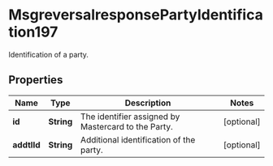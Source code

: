 

# MsgreversalresponsePartyIdentification197

Identification of a party.

## Properties

| Name | Type | Description | Notes |
|------------ | ------------- | ------------- | -------------|
|**id** | **String** | The identifier assigned by Mastercard to the Party. |  [optional] |
|**addtlId** | **String** | Additional identification of the party. |  [optional] |



